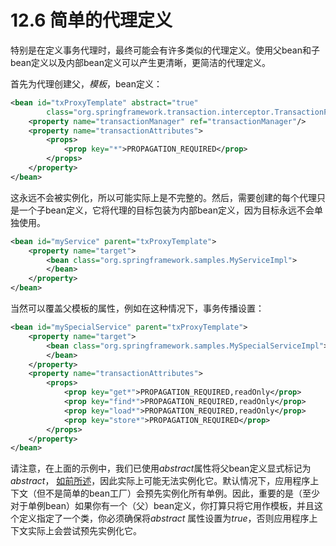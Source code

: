 # 12.6 简单的代理定义

特别是在定义事务代理时，最终可能会有许多类似的代理定义。使用父bean和子bean定义以及内部bean定义可以产生更清晰，更简洁的代理定义。

首先为代理创建父，*模板*，bean定义：

```xml
<bean id="txProxyTemplate" abstract="true"
        class="org.springframework.transaction.interceptor.TransactionProxyFactoryBean">
    <property name="transactionManager" ref="transactionManager"/>
    <property name="transactionAttributes">
        <props>
            <prop key="*">PROPAGATION_REQUIRED</prop>
        </props>
    </property>
</bean>
```

这永远不会被实例化，所以可能实际上是不完整的。然后，需要创建的每个代理只是一个子bean定义，它将代理的目标包装为内部bean定义，因为目标永远不会单独使用。

```xml
<bean id="myService" parent="txProxyTemplate">
    <property name="target">
        <bean class="org.springframework.samples.MyServiceImpl">
        </bean>
    </property>
</bean>
```

当然可以覆盖父模板的属性，例如在这种情况下，事务传播设置：

```xml
<bean id="mySpecialService" parent="txProxyTemplate">
    <property name="target">
        <bean class="org.springframework.samples.MySpecialServiceImpl">
        </bean>
    </property>
    <property name="transactionAttributes">
        <props>
            <prop key="get*">PROPAGATION_REQUIRED,readOnly</prop>
            <prop key="find*">PROPAGATION_REQUIRED,readOnly</prop>
            <prop key="load*">PROPAGATION_REQUIRED,readOnly</prop>
            <prop key="store*">PROPAGATION_REQUIRED</prop>
        </props>
    </property>
</bean>
```

请注意，在上面的示例中，我们已使用*abstract*属性将父bean定义显式标记为 *abstract*， [如前所述](beans.html#beans-child-bean-definitions)，因此实际上可能无法实例化它。默认情况下，应用程序上下文（但不是简单的bean工厂）会预先实例化所有单例。因此，重要的是（至少对于单例bean）如果你有一个（父）bean定义，你打算只将它用作模板，并且这个定义指定了一个类，你必须确保将*abstract* 属性设置为*true*，否则应用程序上下文实际上会尝试预先实例化它。